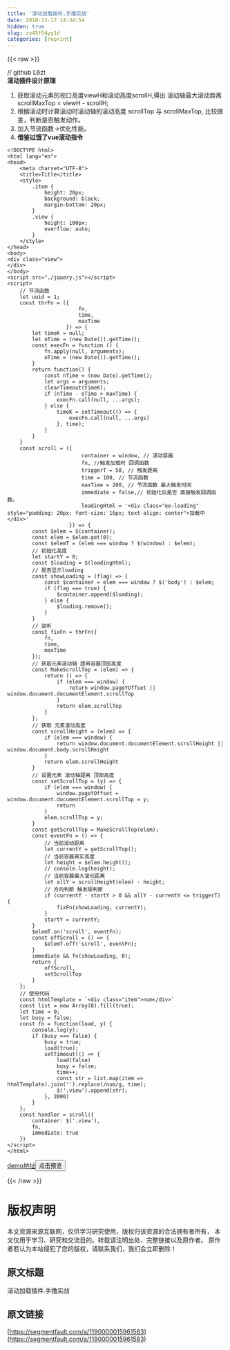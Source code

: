 ```yaml
---
title: '滚动加载插件.手撸实战' 
date: 2018-11-17 14:34:54
hidden: true
slug: zv45f54yy1d
categories: [reprint]
---
```


{{< raw >}}
<p>// github L6zt<br><strong>&#x6EDA;&#x52A8;&#x63D2;&#x4EF6;&#x8BBE;&#x8BA1;&#x539F;&#x7406;</strong></p><ol><li>&#x83B7;&#x53D6;&#x6EDA;&#x52A8;&#x5143;&#x7D20;&#x7684;&#x89C6;&#x53E3;&#x9AD8;&#x5EA6;viewH&#x548C;&#x6EDA;&#x52A8;&#x9AD8;&#x5EA6;scrollH,&#x5F97;&#x51FA; &#x6EDA;&#x52A8;&#x8F74;&#x6700;&#x5927;&#x6EDA;&#x52A8;&#x8DDD;&#x79BB; scrollMaxTop = viewH - scrollH;</li><li>&#x6839;&#x636E;&#x6EDA;&#x52A8;&#x65F6;&#x8BA1;&#x7B97;&#x6EDA;&#x52A8;&#x65F6;&#x6EDA;&#x52A8;&#x8F74;&#x7684;&#x6EDA;&#x52A8;&#x9AD8;&#x5EA6; scrollTop &#x4E0E; scrollMaxTop, &#x6BD4;&#x8F83;&#x505A;&#x5DEE;&#xFF0C;&#x5224;&#x65AD;&#x662F;&#x5426;&#x89E6;&#x53D1;&#x52A8;&#x4F5C;&#x3002;</li><li>&#x52A0;&#x5165;&#x8282;&#x6D41;&#x51FD;&#x6570;-&gt;&#x4F18;&#x5316;&#x6027;&#x80FD;&#x3002;</li><li><strong>&#x501F;&#x9274;&#x8FC7;&#x997F;&#x4E86;vue&#x6EDA;&#x52A8;&#x6307;&#x4EE4;</strong></li></ol><div class="widget-codetool" style="display:none"><div class="widget-codetool--inner"><span class="selectCode code-tool" data-toggle="tooltip" data-placement="top" title="" data-original-title="&#x5168;&#x9009;"></span> <span type="button" class="copyCode code-tool" data-toggle="tooltip" data-placement="top" data-clipboard-text="&lt;!DOCTYPE html&gt;
&lt;html lang=&quot;en&quot;&gt;
&lt;head&gt;
    &lt;meta charset=&quot;UTF-8&quot;&gt;
    &lt;title&gt;Title&lt;/title&gt;
    &lt;style&gt;
        .item {
            height: 20px;
            background: black;
            margin-bottom: 20px;
        }
        .view {
            height: 100px;
            overflow: auto;
        }
    &lt;/style&gt;
&lt;/head&gt;
&lt;body&gt;
&lt;div class=&quot;view&quot;&gt;
&lt;/div&gt;
&lt;/body&gt;
&lt;script src=&quot;./jquery.js&quot;&gt;&lt;/script&gt;
&lt;script&gt;
    // &#x8282;&#x6D41;&#x51FD;&#x6570;
    let uuid = 1;
    const thrFn = ({
                       fn,
                       time,
                       maxTime
                   }) =&gt; {
        let timeK = null;
        let oTime = (new Date()).getTime();
        const execFn = function () {
            fn.apply(null, arguments);
            oTime = (new Date()).getTime();
        }
        return function() {
            const nTime = (new Date).getTime();
            let args = arguments;
            clearTimeout(timeK);
            if (nTime - oTime &gt; maxTime) {
                execFn.call(null, ...args);
            } else {
                timeK = setTimeout(() =&gt; {
                    execFn.call(null, ...args)
                }, time);
            }
        }
    }
    const scroll = ({
                        container = window, // &#x6EDA;&#x52A8;&#x5BB9;&#x5668;
                        fn, //&#x89E6;&#x53D1;&#x52A0;&#x8F7D;&#x65F6; &#x56DE;&#x8C03;&#x51FD;&#x6570;
                        triggerT = 50, // &#x89E6;&#x53D1;&#x8DDD;&#x79BB;
                        time = 100, // &#x8282;&#x6D41;&#x51FD;&#x6570; 
                        maxTime = 200, // &#x8282;&#x6D41;&#x51FD;&#x6570; &#x6700;&#x5927;&#x89E6;&#x53D1;&#x65F6;&#x95F4;
                        immediate = false,// &#x521D;&#x59CB;&#x5316;&#x540E;&#x662F;&#x5426; &#x76F4;&#x63A5;&#x89E6;&#x53D1;&#x56DE;&#x8C03;&#x51FD;&#x6570;&#x3002;
                        loadingHtml = &apos;&lt;div class=&quot;ee-loading&quot; style=&quot;padding: 20px; font-size: 16px; text-align: center&quot;&gt;&#x52A0;&#x8F7D;&#x4E2D;&lt;/div&gt;&apos;
                    }) =&gt; {
        const $elem = $(container);
        const elem = $elem.get(0);
        const $elemT = (elem === window ? $(window) : $elem);
        // &#x521D;&#x59CB;&#x5316;&#x9AD8;&#x5EA6;
        let startY = 0;
        const $loading = $(loadingHtml);
        // &#x662F;&#x5426;&#x663E;&#x793A;loading
        const showLoading = (flag) =&gt; {
            const $container = elem === window ? $(&apos;body&apos;) : $elem;
            if (flag === true) {
                $container.append($loading);
            } else {
                $loading.remove();
            }
        }
        // &#x76D1;&#x542C;
        const fixFn = thrFn({
            fn,
            time,
            maxTime
        });
        // &#x83B7;&#x53D6;&#x5143;&#x7D20;&#x6EDA;&#x52A8;&#x8F74; &#x8DDD;&#x79BB;&#x5BB9;&#x5668;&#x9876;&#x90E8;&#x9AD8;&#x5EA6;
        const MakeScrollTop = (elem) =&gt; {
            return () =&gt; {
                if (elem === window) {
                    return window.pageYOffset || window.document.documentElement.scrollTop
                }
                return elem.scrollTop
            }
        };
        // &#x83B7;&#x53D6; &#x5143;&#x7D20;&#x6EDA;&#x52A8;&#x9AD8;&#x5EA6;
        const scrollHeight = (elem) =&gt; {
            if (elem === window) {
                return window.document.documentElement.scrollHeight || window.document.body.scrollHeight
            }
            return elem.scrollHeight
        }
        // &#x8BBE;&#x7F6E;&#x5143;&#x7D20; &#x6EDA;&#x52A8;&#x8F74;&#x8DDD;&#x79BB; &#x9876;&#x90E8;&#x9AD8;&#x5EA6;
        const setScrollTop = (y) =&gt; {
            if (elem === window) {
                window.pageYOffset = window.document.documentElement.scrollTop = y;
                return
            }
            elem.scrollTop = y;
        }
        const getScrollTop = MakeScrollTop(elem);
        const eventFn = () =&gt; {
            // &#x5F53;&#x524D;&#x6EDA;&#x52A8;&#x8DDD;&#x79BB;
            let currentY = getScrollTop();
            // &#x5F53;&#x524D;&#x5BB9;&#x5668;&#x771F;&#x5B9E;&#x9AD8;&#x5EA6;
            let height = $elem.height();
            // console.log(height);
            // &#x5F53;&#x524D;&#x5BB9;&#x5668;&#x6700;&#x5927;&#x6EDA;&#x52A8;&#x8DDD;&#x79BB;
            let allY = scrollHeight(elem) - height;
            // &#x65B9;&#x5411;&#x5224;&#x65AD; &#x89E6;&#x53D1;&#x7248;&#x5224;&#x65AD;
            if (currentY - startY &gt; 0 &amp;&amp; allY - currentY &lt;= triggerT) {
                fixFn(showLoading, currentY);
            }
            startY = currentY;
        }
        $elemT.on(&apos;scroll&apos;, eventFn);
        const offScroll = () =&gt; {
            $elemT.off(&apos;scroll&apos;, eventFn);
        }
        immediate &amp;&amp; fn(showLoading, 0);
        return {
            offScroll,
            setScrollTop
        }
    };
    // &#x4F7F;&#x7528;&#x4EE3;&#x7801;
    const htmlTemplate = `&lt;div class=&quot;item&quot;&gt;num&lt;/div&gt;`
    const list = new Array(8).fill(true);
    let time = 0;
    let busy = false;
    const fn = function(load, y) {
        console.log(y);
        if (busy === false) {
            busy = true;
            load(true);
            setTimeout(() =&gt; {
                load(false)
                busy = false;
                time++;
                const str = list.map(item =&gt; htmlTemplate).join(&apos;&apos;).replace(/num/g, time);
                $(&apos;.view&apos;).append(str);
            }, 2000)
        }
    };
    const handler = scroll({
        container: $(&apos;.view&apos;),
        fn,
        immediate: true
    })
&lt;/script&gt;
&lt;/html&gt;" title="" data-original-title="&#x590D;&#x5236;"></span> <span type="button" class="saveToNote code-tool" data-toggle="tooltip" data-placement="top" title="" data-original-title="&#x653E;&#x8FDB;&#x7B14;&#x8BB0;"></span></div></div><pre class="hljs xml"><code><span class="hljs-meta">&lt;!DOCTYPE html&gt;</span>
<span class="hljs-tag">&lt;<span class="hljs-name">html</span> <span class="hljs-attr">lang</span>=<span class="hljs-string">&quot;en&quot;</span>&gt;</span>
<span class="hljs-tag">&lt;<span class="hljs-name">head</span>&gt;</span>
    <span class="hljs-tag">&lt;<span class="hljs-name">meta</span> <span class="hljs-attr">charset</span>=<span class="hljs-string">&quot;UTF-8&quot;</span>&gt;</span>
    <span class="hljs-tag">&lt;<span class="hljs-name">title</span>&gt;</span>Title<span class="hljs-tag">&lt;/<span class="hljs-name">title</span>&gt;</span>
    <span class="hljs-tag">&lt;<span class="hljs-name">style</span>&gt;</span><span class="css">
        <span class="hljs-selector-class">.item</span> {
            <span class="hljs-attribute">height</span>: <span class="hljs-number">20px</span>;
            <span class="hljs-attribute">background</span>: black;
            <span class="hljs-attribute">margin-bottom</span>: <span class="hljs-number">20px</span>;
        }
        <span class="hljs-selector-class">.view</span> {
            <span class="hljs-attribute">height</span>: <span class="hljs-number">100px</span>;
            <span class="hljs-attribute">overflow</span>: auto;
        }
    </span><span class="hljs-tag">&lt;/<span class="hljs-name">style</span>&gt;</span>
<span class="hljs-tag">&lt;/<span class="hljs-name">head</span>&gt;</span>
<span class="hljs-tag">&lt;<span class="hljs-name">body</span>&gt;</span>
<span class="hljs-tag">&lt;<span class="hljs-name">div</span> <span class="hljs-attr">class</span>=<span class="hljs-string">&quot;view&quot;</span>&gt;</span>
<span class="hljs-tag">&lt;/<span class="hljs-name">div</span>&gt;</span>
<span class="hljs-tag">&lt;/<span class="hljs-name">body</span>&gt;</span>
<span class="hljs-tag">&lt;<span class="hljs-name">script</span> <span class="hljs-attr">src</span>=<span class="hljs-string">&quot;./jquery.js&quot;</span>&gt;</span><span class="undefined"></span><span class="hljs-tag">&lt;/<span class="hljs-name">script</span>&gt;</span>
<span class="hljs-tag">&lt;<span class="hljs-name">script</span>&gt;</span><span class="javascript">
    <span class="hljs-comment">// &#x8282;&#x6D41;&#x51FD;&#x6570;</span>
    <span class="hljs-keyword">let</span> uuid = <span class="hljs-number">1</span>;
    <span class="hljs-keyword">const</span> thrFn = ({
                       fn,
                       time,
                       maxTime
                   }) =&gt; {
        <span class="hljs-keyword">let</span> timeK = <span class="hljs-literal">null</span>;
        <span class="hljs-keyword">let</span> oTime = (<span class="hljs-keyword">new</span> <span class="hljs-built_in">Date</span>()).getTime();
        <span class="hljs-keyword">const</span> execFn = <span class="hljs-function"><span class="hljs-keyword">function</span> (<span class="hljs-params"></span>) </span>{
            fn.apply(<span class="hljs-literal">null</span>, <span class="hljs-built_in">arguments</span>);
            oTime = (<span class="hljs-keyword">new</span> <span class="hljs-built_in">Date</span>()).getTime();
        }
        <span class="hljs-keyword">return</span> <span class="hljs-function"><span class="hljs-keyword">function</span>(<span class="hljs-params"></span>) </span>{
            <span class="hljs-keyword">const</span> nTime = (<span class="hljs-keyword">new</span> <span class="hljs-built_in">Date</span>).getTime();
            <span class="hljs-keyword">let</span> args = <span class="hljs-built_in">arguments</span>;
            clearTimeout(timeK);
            <span class="hljs-keyword">if</span> (nTime - oTime &gt; maxTime) {
                execFn.call(<span class="hljs-literal">null</span>, ...args);
            } <span class="hljs-keyword">else</span> {
                timeK = setTimeout(<span class="hljs-function"><span class="hljs-params">()</span> =&gt;</span> {
                    execFn.call(<span class="hljs-literal">null</span>, ...args)
                }, time);
            }
        }
    }
    <span class="hljs-keyword">const</span> scroll = ({
                        container = <span class="hljs-built_in">window</span>, <span class="hljs-comment">// &#x6EDA;&#x52A8;&#x5BB9;&#x5668;</span>
                        fn, <span class="hljs-comment">//&#x89E6;&#x53D1;&#x52A0;&#x8F7D;&#x65F6; &#x56DE;&#x8C03;&#x51FD;&#x6570;</span>
                        triggerT = <span class="hljs-number">50</span>, <span class="hljs-comment">// &#x89E6;&#x53D1;&#x8DDD;&#x79BB;</span>
                        time = <span class="hljs-number">100</span>, <span class="hljs-comment">// &#x8282;&#x6D41;&#x51FD;&#x6570; </span>
                        maxTime = <span class="hljs-number">200</span>, <span class="hljs-comment">// &#x8282;&#x6D41;&#x51FD;&#x6570; &#x6700;&#x5927;&#x89E6;&#x53D1;&#x65F6;&#x95F4;</span>
                        immediate = <span class="hljs-literal">false</span>,<span class="hljs-comment">// &#x521D;&#x59CB;&#x5316;&#x540E;&#x662F;&#x5426; &#x76F4;&#x63A5;&#x89E6;&#x53D1;&#x56DE;&#x8C03;&#x51FD;&#x6570;&#x3002;</span>
                        loadingHtml = <span class="hljs-string">&apos;&lt;div class=&quot;ee-loading&quot; style=&quot;padding: 20px; font-size: 16px; text-align: center&quot;&gt;&#x52A0;&#x8F7D;&#x4E2D;&lt;/div&gt;&apos;</span>
                    }) =&gt; {
        <span class="hljs-keyword">const</span> $elem = $(container);
        <span class="hljs-keyword">const</span> elem = $elem.get(<span class="hljs-number">0</span>);
        <span class="hljs-keyword">const</span> $elemT = (elem === <span class="hljs-built_in">window</span> ? $(<span class="hljs-built_in">window</span>) : $elem);
        <span class="hljs-comment">// &#x521D;&#x59CB;&#x5316;&#x9AD8;&#x5EA6;</span>
        <span class="hljs-keyword">let</span> startY = <span class="hljs-number">0</span>;
        <span class="hljs-keyword">const</span> $loading = $(loadingHtml);
        <span class="hljs-comment">// &#x662F;&#x5426;&#x663E;&#x793A;loading</span>
        <span class="hljs-keyword">const</span> showLoading = <span class="hljs-function">(<span class="hljs-params">flag</span>) =&gt;</span> {
            <span class="hljs-keyword">const</span> $container = elem === <span class="hljs-built_in">window</span> ? $(<span class="hljs-string">&apos;body&apos;</span>) : $elem;
            <span class="hljs-keyword">if</span> (flag === <span class="hljs-literal">true</span>) {
                $container.append($loading);
            } <span class="hljs-keyword">else</span> {
                $loading.remove();
            }
        }
        <span class="hljs-comment">// &#x76D1;&#x542C;</span>
        <span class="hljs-keyword">const</span> fixFn = thrFn({
            fn,
            time,
            maxTime
        });
        <span class="hljs-comment">// &#x83B7;&#x53D6;&#x5143;&#x7D20;&#x6EDA;&#x52A8;&#x8F74; &#x8DDD;&#x79BB;&#x5BB9;&#x5668;&#x9876;&#x90E8;&#x9AD8;&#x5EA6;</span>
        <span class="hljs-keyword">const</span> MakeScrollTop = <span class="hljs-function">(<span class="hljs-params">elem</span>) =&gt;</span> {
            <span class="hljs-keyword">return</span> <span class="hljs-function"><span class="hljs-params">()</span> =&gt;</span> {
                <span class="hljs-keyword">if</span> (elem === <span class="hljs-built_in">window</span>) {
                    <span class="hljs-keyword">return</span> <span class="hljs-built_in">window</span>.pageYOffset || <span class="hljs-built_in">window</span>.document.documentElement.scrollTop
                }
                <span class="hljs-keyword">return</span> elem.scrollTop
            }
        };
        <span class="hljs-comment">// &#x83B7;&#x53D6; &#x5143;&#x7D20;&#x6EDA;&#x52A8;&#x9AD8;&#x5EA6;</span>
        <span class="hljs-keyword">const</span> scrollHeight = <span class="hljs-function">(<span class="hljs-params">elem</span>) =&gt;</span> {
            <span class="hljs-keyword">if</span> (elem === <span class="hljs-built_in">window</span>) {
                <span class="hljs-keyword">return</span> <span class="hljs-built_in">window</span>.document.documentElement.scrollHeight || <span class="hljs-built_in">window</span>.document.body.scrollHeight
            }
            <span class="hljs-keyword">return</span> elem.scrollHeight
        }
        <span class="hljs-comment">// &#x8BBE;&#x7F6E;&#x5143;&#x7D20; &#x6EDA;&#x52A8;&#x8F74;&#x8DDD;&#x79BB; &#x9876;&#x90E8;&#x9AD8;&#x5EA6;</span>
        <span class="hljs-keyword">const</span> setScrollTop = <span class="hljs-function">(<span class="hljs-params">y</span>) =&gt;</span> {
            <span class="hljs-keyword">if</span> (elem === <span class="hljs-built_in">window</span>) {
                <span class="hljs-built_in">window</span>.pageYOffset = <span class="hljs-built_in">window</span>.document.documentElement.scrollTop = y;
                <span class="hljs-keyword">return</span>
            }
            elem.scrollTop = y;
        }
        <span class="hljs-keyword">const</span> getScrollTop = MakeScrollTop(elem);
        <span class="hljs-keyword">const</span> eventFn = <span class="hljs-function"><span class="hljs-params">()</span> =&gt;</span> {
            <span class="hljs-comment">// &#x5F53;&#x524D;&#x6EDA;&#x52A8;&#x8DDD;&#x79BB;</span>
            <span class="hljs-keyword">let</span> currentY = getScrollTop();
            <span class="hljs-comment">// &#x5F53;&#x524D;&#x5BB9;&#x5668;&#x771F;&#x5B9E;&#x9AD8;&#x5EA6;</span>
            <span class="hljs-keyword">let</span> height = $elem.height();
            <span class="hljs-comment">// console.log(height);</span>
            <span class="hljs-comment">// &#x5F53;&#x524D;&#x5BB9;&#x5668;&#x6700;&#x5927;&#x6EDA;&#x52A8;&#x8DDD;&#x79BB;</span>
            <span class="hljs-keyword">let</span> allY = scrollHeight(elem) - height;
            <span class="hljs-comment">// &#x65B9;&#x5411;&#x5224;&#x65AD; &#x89E6;&#x53D1;&#x7248;&#x5224;&#x65AD;</span>
            <span class="hljs-keyword">if</span> (currentY - startY &gt; <span class="hljs-number">0</span> &amp;&amp; allY - currentY &lt;= triggerT) {
                fixFn(showLoading, currentY);
            }
            startY = currentY;
        }
        $elemT.on(<span class="hljs-string">&apos;scroll&apos;</span>, eventFn);
        <span class="hljs-keyword">const</span> offScroll = <span class="hljs-function"><span class="hljs-params">()</span> =&gt;</span> {
            $elemT.off(<span class="hljs-string">&apos;scroll&apos;</span>, eventFn);
        }
        immediate &amp;&amp; fn(showLoading, <span class="hljs-number">0</span>);
        <span class="hljs-keyword">return</span> {
            offScroll,
            setScrollTop
        }
    };
    <span class="hljs-comment">// &#x4F7F;&#x7528;&#x4EE3;&#x7801;</span>
    <span class="hljs-keyword">const</span> htmlTemplate = <span class="hljs-string">`&lt;div class=&quot;item&quot;&gt;num&lt;/div&gt;`</span>
    <span class="hljs-keyword">const</span> list = <span class="hljs-keyword">new</span> <span class="hljs-built_in">Array</span>(<span class="hljs-number">8</span>).fill(<span class="hljs-literal">true</span>);
    <span class="hljs-keyword">let</span> time = <span class="hljs-number">0</span>;
    <span class="hljs-keyword">let</span> busy = <span class="hljs-literal">false</span>;
    <span class="hljs-keyword">const</span> fn = <span class="hljs-function"><span class="hljs-keyword">function</span>(<span class="hljs-params">load, y</span>) </span>{
        <span class="hljs-built_in">console</span>.log(y);
        <span class="hljs-keyword">if</span> (busy === <span class="hljs-literal">false</span>) {
            busy = <span class="hljs-literal">true</span>;
            load(<span class="hljs-literal">true</span>);
            setTimeout(<span class="hljs-function"><span class="hljs-params">()</span> =&gt;</span> {
                load(<span class="hljs-literal">false</span>)
                busy = <span class="hljs-literal">false</span>;
                time++;
                <span class="hljs-keyword">const</span> str = list.map(<span class="hljs-function"><span class="hljs-params">item</span> =&gt;</span> htmlTemplate).join(<span class="hljs-string">&apos;&apos;</span>).replace(<span class="hljs-regexp">/num/g</span>, time);
                $(<span class="hljs-string">&apos;.view&apos;</span>).append(str);
            }, <span class="hljs-number">2000</span>)
        }
    };
    <span class="hljs-keyword">const</span> handler = scroll({
        <span class="hljs-attr">container</span>: $(<span class="hljs-string">&apos;.view&apos;</span>),
        fn,
        <span class="hljs-attr">immediate</span>: <span class="hljs-literal">true</span>
    })
</span><span class="hljs-tag">&lt;/<span class="hljs-name">script</span>&gt;</span>
<span class="hljs-tag">&lt;/<span class="hljs-name">html</span>&gt;</span></code></pre><p><a href="https://codepen.io/L6zt/pen/bKwMza?editors=1111" rel="nofollow noreferrer" target="_blank">demo&#x5730;&#x5740;</a><button class="btn btn-xs btn-default ml10 preview" data-url="L6zt/pen/bKwMza" data-typeid="3">&#x70B9;&#x51FB;&#x9884;&#x89C8;</button></p>
{{< /raw >}}

# 版权声明
本文资源来源互联网，仅供学习研究使用，版权归该资源的合法拥有者所有，
本文仅用于学习、研究和交流目的。转载请注明出处、完整链接以及原作者。
原作者若认为本站侵犯了您的版权，请联系我们，我们会立即删除！

## 原文标题
滚动加载插件.手撸实战

## 原文链接
[https://segmentfault.com/a/1190000015961583](https://segmentfault.com/a/1190000015961583)

